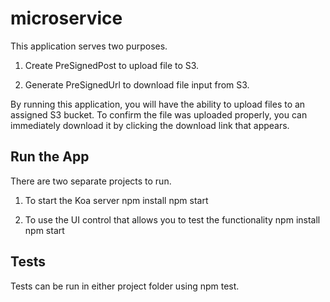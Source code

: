 # microservice
This application serves two purposes.

1) Create PreSignedPost to upload file to S3.

2) Generate PreSignedUrl to download file input from S3.

By running this application, you will have the ability to upload files to an assigned S3 bucket. To confirm the file was uploaded properly, you can immediately download it by clicking the download link that appears.

## Run the App
There are two separate projects to run.

1) To start the Koa server
    npm install
    npm start

2) To use the UI control that allows you to test   the functionality
    npm install
    npm start

## Tests

Tests can be run in either project folder using npm test.




